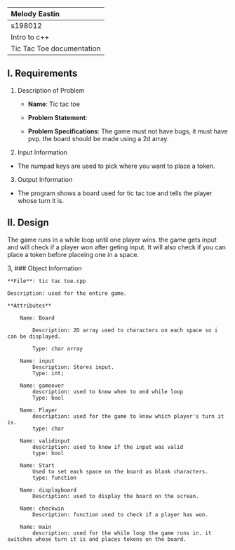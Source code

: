 | Melody Eastin |
| :---        |
| s198012 |
| Intro to c++ |
| Tic Tac Toe documentation|

## I. Requirements

1. Description of Problem

    - **Name**: Tic tac toe

    - **Problem Statement**:

    - **Problem Specifications**: The game must not have bugs, it must have pvp. the board should be made using a 2d array.

2. Input Information

- The numpad keys are used to pick where you want to place a token.

3. Output Information

- The program shows a board used for tic tac toe and tells the player whose turn it is.

## II. Design

The game runs in a while loop until one player wins. the game gets input and will check if a player won after geting input. It will also check if you can place a token before placeing one in a space.

3, ### Object Information

    **File**: tic tac toe.cpp

    Description: used for the entire game.

    **Attributes**

        Name: Board
            
            Description: 2D array used to characters on each space so i can be displayed.
           
            Type: char array

        Name: input
            Description: Stores input.
            Type: int;

        Name: gameover
            description: used to know when to end while loop
            Type: bool

        Name: Player
            description: used for the game to know which player's turn it is.
            type: char

        Name: validinput
            description: used to know if the input was valid
            type: bool

        Name: Start
            Used to set each space on the board as blank characters.
            type: function

        Name: displayboard
            Description: used to display the board on the screan.

        Name: checkwin
            Description: function used to check if a player has won.

        Name: main
            description: used for the while loop the game runs in. it switches whose turn it is and places tokens on the board. 
